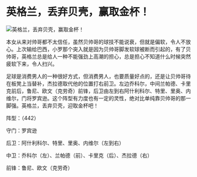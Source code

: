 英格兰，丢弃贝壳，赢取金杯！
====













![英格兰，丢弃贝壳，赢取金杯！](http://simg.sinajs.cn/blog7style/images/common/sg_trans.gif)














本女从来对帅哥都不太信任，虽然贝帅哥的球技不能说衰，但就是偏软，令人不放心。上次输给巴西，小罗那个突入就是因为贝帅哥脚发软球被断而引起的，有了贝帅哥，英格兰总是给人一种不能强劲上高潮的担心，总是担心不知道什么时候突然疲软下来，令人扫兴。







足球是消费男人的一种很好方式，但消费男人，也要质量好点的，还是让贝帅哥待在板凳上当替补，杰拉德取代他的位置打右前卫。左边乔科尔，中间兰帕德、卡里克前后，鲁尼、欧文（克劳奇）前锋，后卫由左到右阿什利科尔、特里、里奥、内维尔，门将罗宾逊。这个阵型有力度也有一定的灵性，绝对比单纯靠贝帅哥的那一脚强。英格兰，丢弃贝壳，迎取金杯吧！







阵型：（442）




守门：罗宾逊




后卫：阿什利科尔、特里、里奥、内维尔（左到右）




中卫：乔科尔（左）、兰帕德（前）、卡里克（后）、杰拉德（右）




前锋：鲁尼、欧文（克劳奇）

















